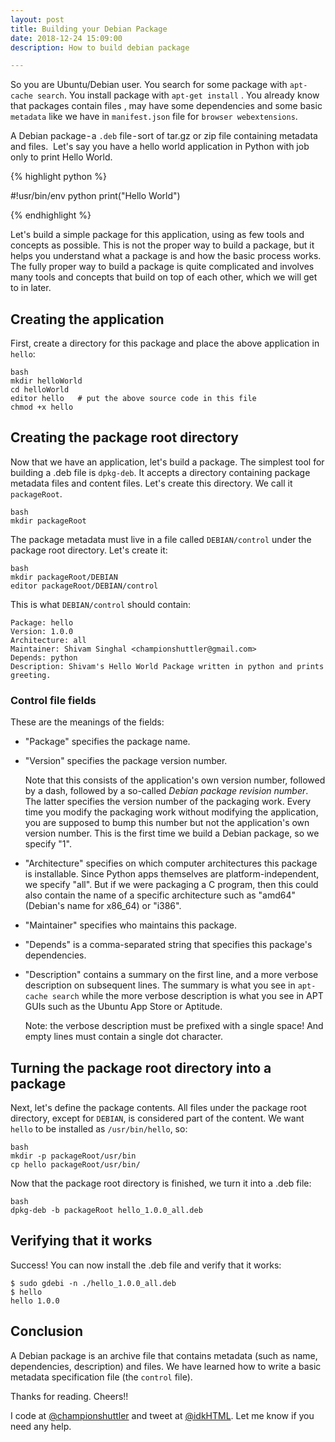 ```yaml
---
layout: post
title: Building your Debian Package
date: 2018-12-24 15:09:00
description: How to build debian package

---
```


So you are Ubuntu/Debian user. You search for some package with `apt-cache search`. You install package with `apt-get install` . You already know that packages contain files , may have some dependencies and some basic `metadata` like we have in `manifest.json` file for `browser webextensions`.

A Debian package - a `.deb` file - sort of tar.gz or zip file containing metadata and files. 
Let's say you have a hello world application in Python with job only to print Hello World.

{% highlight python %}

#!usr/bin/env python
print("Hello World")

{% endhighlight %}

Let's build a simple package for this application, using as few tools and concepts as possible. This is not the proper way to build a package, but it helps you understand what a package is and how the basic process works. The fully proper way to build a package is quite complicated and involves many tools and concepts that build on top of each other, which we will get to in later.

## Creating the application

First, create a directory for this package and place the above application in `hello`:

```
bash
mkdir helloWorld
cd helloWorld
editor hello   # put the above source code in this file
chmod +x hello
```

## Creating the package root directory

Now that we have an application, let's build a package. The simplest tool for building a .deb file is `dpkg-deb`. It accepts a directory containing package metadata files and content files. Let's create this directory. We call it `packageRoot`.

```
bash
mkdir packageRoot
```

The package metadata must live in a file called `DEBIAN/control` under the package root directory. Let's create it:

```
bash
mkdir packageRoot/DEBIAN
editor packageRoot/DEBIAN/control
```

This is what `DEBIAN/control` should contain:

```
Package: hello
Version: 1.0.0
Architecture: all
Maintainer: Shivam Singhal <championshuttler@gmail.com>
Depends: python
Description: Shivam's Hello World Package written in python and prints greeting.

```

### Control file fields

These are the meanings of the fields:

- "Package" specifies the package name.

- "Version" specifies the package version number.

  Note that this consists of the application's own version number, followed by a dash, followed by a so-called _Debian package revision number_. The latter specifies the version number of the packaging work. Every time you modify the packaging work without modifying the application, you are supposed to bump this number but not the application's own version number. This is the first time we build a Debian package, so we specify "1".

- "Architecture" specifies on which computer architectures this package is installable. Since Python apps themselves are platform-independent, we specify "all". But if we were packaging a C program, then this could also contain the name of a specific architecture such as "amd64" (Debian's name for x86_64) or "i386".

- "Maintainer" specifies who maintains this package.

- "Depends" is a comma-separated string that specifies this package's dependencies.

- "Description" contains a summary on the first line, and a more verbose description on subsequent lines. The summary is what you see in `apt-cache search` while the more verbose description is what you see in APT GUIs such as the Ubuntu App Store or Aptitude.

  Note: the verbose description must be prefixed with a single space! And empty lines must contain a single dot character.

## Turning the package root directory into a package

Next, let's define the package contents. All files under the package root directory, except for `DEBIAN`, is considered part of the content. We want `hello` to be installed as `/usr/bin/hello`, so:

```
bash
mkdir -p packageRoot/usr/bin
cp hello packageRoot/usr/bin/
```

Now that the package root directory is finished, we turn it into a .deb file:

```
bash
dpkg-deb -b packageRoot hello_1.0.0_all.deb
```

## Verifying that it works

Success! You can now install the .deb file and verify that it works:

```
$ sudo gdebi -n ./hello_1.0.0_all.deb
$ hello
hello 1.0.0
```

## Conclusion

A Debian package is an archive file that contains metadata (such as name, dependencies, description) and files. We have learned how to write a basic metadata specification file (the `control` file).

Thanks for reading. Cheers!!

I code at <a href="https://github.com/championshuttler" target="blank">@championshuttler</a> and tweet at <a href="https://twitter.com/idkHTML" target="blank">@idkHTML</a>. Let me know if you need any help.